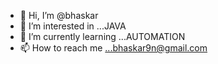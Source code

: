 - 👋 Hi, I’m @bhaskar
- 👀 I’m interested in ...JAVA
- 🌱 I’m currently learning ...AUTOMATION
- 📫 How to reach me ...bhaskar9n@gmail.com

<!---
bhaskar789/bhaskar789 is a ✨ special ✨ repository because its `README.md` (this file) appears on your GitHub profile.
You can click the Preview link to take a look at your changes.
--->
